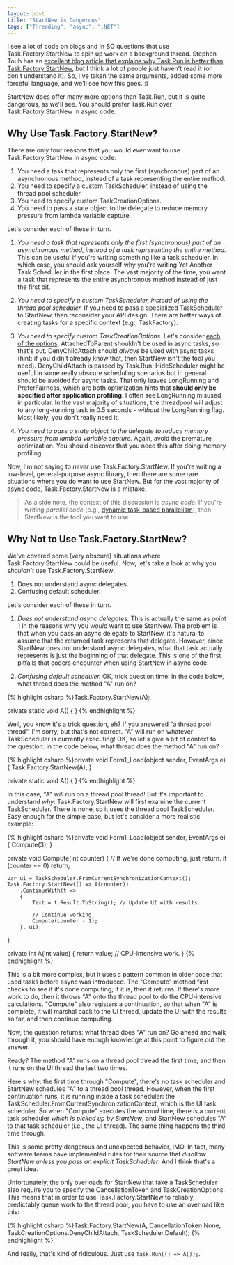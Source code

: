 ```yaml
---
layout: post
title: "StartNew is Dangerous"
tags: ["Threading", "async", ".NET"]
---
```



I see a lot of code on blogs and in SO questions that use Task.Factory.StartNew to spin up work on a background thread. Stephen Toub has an [excellent blog article that explains why Task.Run is better than Task.Factory.StartNew](http://blogs.msdn.com/b/pfxteam/archive/2011/10/24/10229468.aspx), but I think a lot of people just haven't read it (or don't understand it). So, I've taken the same arguments, added some more forceful language, and we'll see how this goes. :)





StartNew does offer many more options than Task.Run, but it is quite dangerous, as we'll see. You should prefer Task.Run over Task.Factory.StartNew in async code.



## Why Use Task.Factory.StartNew?



There are only four reasons that you would _ever_ want to use Task.Factory.StartNew in async code:



1. You need a task that represents only the first (synchronous) part of an asynchronous method, instead of a task representing the entire method.
1. You need to specify a custom TaskScheduler, instead of using the thread pool scheduler.
1. You need to specify custom TaskCreationOptions.
1. You need to pass a state object to the delegate to reduce memory pressure from lambda variable capture.




Let's consider each of these in turn.





1. _You need a task that represents only the first (synchronous) part of an asynchronous method, instead of a task representing the entire method._ This can be useful if you're writing something like a task scheduler. In which case, you should ask yourself why you're writing Yet Another Task Scheduler in the first place. The vast majority of the time, you want a task that represents the entire asynchronous method instead of just the first bit.





2. _You need to specify a custom TaskScheduler, instead of using the thread pool scheduler._ If you need to pass a specialized TaskScheduler to StartNew, then reconsider your API design. There are better ways of creating tasks for a specific context (e.g., TaskFactory).





3. _You need to specify custom TaskCreationOptions._ Let's consider [each of the options](http://msdn.microsoft.com/en-us/library/system.threading.tasks.taskcreationoptions.aspx). AttachedToParent shouldn't be used in async tasks, so that's out. DenyChildAttach should _always_ be used with async tasks (hint: if you didn't already know that, then StartNew isn't the tool you need). DenyChildAttach is passed by Task.Run. HideScheduler might be useful in some really obscure scheduling scenarios but in general should be avoided for async tasks. That only leaves LongRunning and PreferFairness, which are both optimization hints that **should only be specified after application profiling**. I often see LongRunning misused in particular. In the vast majority of situations, the threadpool will adjust to any long-running task in 0.5 seconds - _without_ the LongRunning flag. Most likely, you don't really need it.





4. _You need to pass a state object to the delegate to reduce memory pressure from lambda variable capture._ Again, avoid the premature optimization. You should discover that you need this after doing memory profiling.





Now, I'm not saying to _never_ use Task.Factory.StartNew. If you're writing a low-level, general-purpose async library, then there are some rare situations where you do want to use StartNew. But for the vast majority of async code, Task.Factory.StartNew is a mistake.



> As a side note, the context of this discussion is _async code_. If you're writing _parallel code_ (e.g., [dynamic task-based parallelism](http://msdn.microsoft.com/en-us/library/ff963551.aspx)), then StartNew is the tool you want to use.


## Why Not to Use Task.Factory.StartNew?



We've covered some (very obscure) situations where Task.Factory.StartNew could be useful. Now, let's take a look at why you _shouldn't_ use Task.Factory.StartNew:



 1. Does not understand async delegates.
 1. Confusing default scheduler.




Let's consider each of these in turn.





1. _Does not understand async delegates._ This is actually the same as point 1 in the reasons why you _would_ want to use StartNew. The problem is that when you pass an async delegate to StartNew, it's natural to assume that the returned task represents that delegate. However, since StartNew does not understand async delegates, what that task actually represents is just the beginning of that delegate. This is one of the first pitfalls that coders encounter when using StartNew in async code.





2. _Confusing default scheduler._ OK, trick question time: in the code below, what thread does the method "A" run on?



{% highlight csharp %}Task.Factory.StartNew(A);

private static void A() { }
{% endhighlight %}



Well, you know it's a trick question, eh? If you answered "a thread pool thread", I'm sorry, but that's not correct. "A" will run on whatever TaskScheduler is currently executing! OK, so let's give a bit of context to the question: in the code below, what thread does the method "A" run on?



{% highlight csharp %}private void Form1_Load(object sender, EventArgs e)
{
    Task.Factory.StartNew(A);
}

private static void A() { }
{% endhighlight %}



In this case, "A" _will_ run on a thread pool thread! But it's important to understand _why_: Task.Factory.StartNew will first examine the current TaskScheduler. There is none, so it uses the thread pool TaskScheduler. Easy enough for the simple case, but let's consider a more realistic example:



{% highlight csharp %}private void Form1_Load(object sender, EventArgs e)
{
    Compute(3);
}

private void Compute(int counter)
{
    // If we're done computing, just return.
    if (counter == 0)
        return;

    var ui = TaskScheduler.FromCurrentSynchronizationContext();
    Task.Factory.StartNew(() => A(counter))
        .ContinueWith(t =>
        {
            Text = t.Result.ToString(); // Update UI with results.

            // Continue working.
            Compute(counter - 1);
        }, ui);
}

private int A(int value)
{
    return value; // CPU-intensive work.
}
{% endhighlight %}



This is a bit more complex, but it uses a pattern common in older code that used tasks before async was introduced. The "Compute" method first checks to see if it's done computing; if it is, then it returns. If there's more work to do, then it throws "A" onto the thread pool to do the CPU-intensive calculations. "Compute" also registers a continuation, so that when "A" is complete, it will marshal back to the UI thread, update the UI with the results so far, and then continue computing.





Now, the question returns: what thread does "A" run on? Go ahead and walk through it; you should have enough knowledge at this point to figure out the answer.





Ready? The method "A" runs on a thread pool thread the first time, and then it runs on the UI thread the last two times.





Here's why: the first time through "Compute", there's no task scheduler and StartNew schedules "A" to a thread pool thread. However, when the first continuation runs, it _is_ running inside a task scheduler: the TaskScheduler.FromCurrentSynchronizationContext, which is the UI task scheduler. So when "Compute" executes the _second_ time, there _is_ a current task scheduler _which is picked up by StartNew_, and StartNew schedules "A" to that task scheduler (i.e., the UI thread). The same thing happens the third time through.





This is some pretty dangerous and unexpected behavior, IMO. In fact, many software teams have implemented rules for their source that _disallow StartNew unless you pass an explicit TaskScheduler_. And I think that's a great idea.





Unfortunately, the only overloads for StartNew that take a TaskScheduler also require you to specify the CancellationToken and TaskCreationOptions. This means that in order to use Task.Factory.StartNew to reliably, predictably queue work to the thread pool, you have to use an overload like this:



{% highlight csharp %}Task.Factory.StartNew(A, CancellationToken.None, TaskCreationOptions.DenyChildAttach, TaskScheduler.Default);
{% endhighlight %}



And really, that's kind of ridiculous. Just use `Task.Run(() => A());`.



